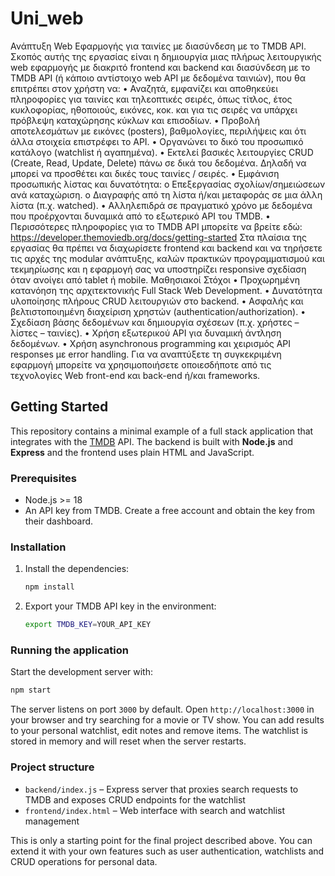 # Uni_web

Ανάπτυξη Web Εφαρμογής για ταινίες με διασύνδεση με το
TMDB API.
Σκοπός αυτής της εργασίας είναι η δημιουργία μιας πλήρως λειτουργικής web εφαρμογής με
διακριτό frontend και backend και διασύνδεση με το TMDB API (ή κάποιο αντίστοιχο web API
με δεδομένα ταινιών), που θα επιτρέπει στον χρήστη να:
• Αναζητά, εμφανίζει και αποθηκεύει πληροφορίες για ταινίες και τηλεοπτικές σειρές,
όπως τίτλος, έτος κυκλοφορίας, ηθοποιούς, εικόνες, κοκ. και για τις σειρές να
υπάρχει πρόβλεψη καταχώρησης κύκλων και επισοδίων.
• Προβολή αποτελεσμάτων με εικόνες (posters), βαθμολογίες, περιλήψεις και ότι άλλα
στοιχεία επιστρέφει το API.
• Οργανώνει το δικό του προσωπικό κατάλογο (watchlist ή αγαπημένα).
• Εκτελεί βασικές λειτουργίες CRUD (Create, Read, Update, Delete) πάνω σε δικά του
δεδομένα. Δηλαδή να μπορεί να προσθέτει και δικές τους ταινίες / σειρές.
• Εμφάνιση προσωπικής λίστας και δυνατότητα:
o Επεξεργασίας σχολίων/σημειώσεων ανά καταχώριση.
o Διαγραφής από τη λίστα ή/και μεταφοράς σε μια άλλη λίστα (π.χ. watched).
• Αλληλεπιδρά σε πραγματικό χρόνο με δεδομένα που προέρχονται δυναμικά από το
εξωτερικό API του TMDB.
•
Περισσότερες πληροφορίες για το TMDB API μπορείτε να βρείτε εδώ:
https://developer.themoviedb.org/docs/getting-started
Στα πλαίσια της εργασίας θα πρέπει να διαχωρίσετε frontend και backend και να τηρήσετε
τις αρχές της modular ανάπτυξης, καλών πρακτικών προγραμματισμού και τεκμηρίωσης και
η εφαρμογή σας να υποστηρίζει responsive σχεδίαση όταν ανοίγει από tablet ή mobile.
Μαθησιακοί Στόχοι
• Προχωρημένη κατανόηση της αρχιτεκτονικής Full Stack Web Development.
• Δυνατότητα υλοποίησης πλήρους CRUD λειτουργιών στο backend.
• Ασφαλής και βελτιστοποιημένη διαχείριση χρηστών (authentication/authorization).
• Σχεδίαση βάσης δεδομένων και δημιουργία σχέσεων (π.χ. χρήστες – λίστες – ταινίες).
• Χρήση εξωτερικού API για δυναμική άντληση δεδομένων.
• Χρήση asynchronous programming και χειρισμός API responses με error handling.
Για να αναπτύξετε τη συγκεκριμένη εφαρμογή μπορείτε να χρησιμοποιήσετε οποιεσδήποτε
από τις τεχνολογίες Web front-end και back-end ή/και frameworks.

## Getting Started

This repository contains a minimal example of a full stack application that
integrates with the [TMDB](https://developer.themoviedb.org/docs/getting-started)
API. The backend is built with **Node.js** and **Express** and the frontend uses
plain HTML and JavaScript.

### Prerequisites

- Node.js >= 18
- An API key from TMDB. Create a free account and obtain the key from their
  dashboard.

### Installation

1. Install the dependencies:

   ```bash
   npm install
   ```

2. Export your TMDB API key in the environment:

   ```bash
   export TMDB_KEY=YOUR_API_KEY
   ```

### Running the application

Start the development server with:

```bash
npm start
```

The server listens on port `3000` by default. Open
`http://localhost:3000` in your browser and try searching for a movie or
TV show. You can add results to your personal watchlist, edit notes and
remove items. The watchlist is stored in memory and will reset when the
server restarts.

### Project structure

- `backend/index.js` – Express server that proxies search requests to TMDB
  and exposes CRUD endpoints for the watchlist
- `frontend/index.html` – Web interface with search and watchlist
  management

This is only a starting point for the final project described above. You can
extend it with your own features such as user authentication, watchlists and
CRUD operations for personal data.
